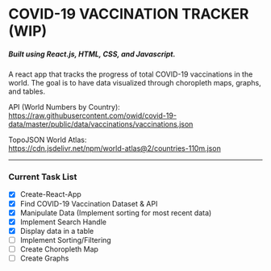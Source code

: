 # COVID-19 VACCINATION TRACKER (WIP)
##### Built using React.js, HTML, CSS, and Javascript.

A react app that tracks the progress of total COVID-19 vaccinations in the world.
The goal is to have data visualized through choropleth maps, graphs, and tables.

API (World Numbers by Country):  
https://raw.githubusercontent.com/owid/covid-19-data/master/public/data/vaccinations/vaccinations.json

TopoJSON World Atlas:   
https://cdn.jsdelivr.net/npm/world-atlas@2/countries-110m.json

---
### Current Task List
- [x] Create-React-App
- [x] Find COVID-19 Vaccination Dataset & API
- [x] Manipulate Data (Implement sorting for most recent data)
- [x] Implement Search Handle
- [x] Display data in a table
- [ ] Implement Sorting/Filtering
- [ ] Create Choropleth Map
- [ ] Create Graphs
